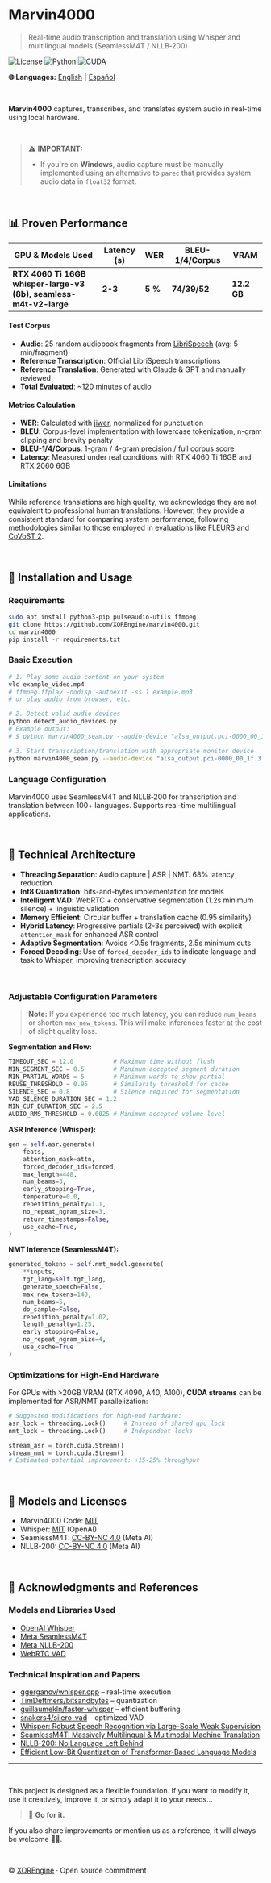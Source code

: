 <!-- Marvin4000 - Real-time Audio Transcription & Translation -->
<!-- © 2025 XOREngine (WallyByte) -->
<!-- https://github.com/XOREngine/marvin4000 -->

# Marvin4000

> Real-time audio transcription and translation using Whisper and multilingual models (SeamlessM4T / NLLB‑200)

[![License](https://img.shields.io/badge/license-MIT-lightgrey)](LICENSE)
[![Python](https://img.shields.io/badge/Python-3.10%2B-blue)](https://www.python.org/downloads/)
[![CUDA](https://img.shields.io/badge/GPU-Accelerated-green)](https://developer.nvidia.com/cuda-toolkit)

**🌐 Languages:** [English](README.md) | [Español](README.es.md)

<br>

**Marvin4000** captures, transcribes, and translates system audio in real-time using local hardware.

<br>

> ⚠️ **IMPORTANT:**
>
> * If you're on **Windows**, audio capture must be manually implemented using an alternative to `parec` that provides system audio data in `float32` format.

<br>

## 📊 Proven Performance

| GPU & Models Used                                                | Latency (s) | WER       | BLEU-1/4/Corpus | VRAM        |
| ---------------------------------------------------------------- | ----------- | --------- | --------------- | ----------- |
| **RTX 4060 Ti 16GB<br>whisper-large-v3 (8b), seamless-m4t-v2-large** | **2-3**     | **5 %** | **74/39/52**    | **12.2 GB** |

#### Test Corpus

* **Audio**: 25 random audiobook fragments from [LibriSpeech](https://www.openslr.org/12) (avg: 5 min/fragment)
* **Reference Transcription**: Official LibriSpeech transcriptions
* **Reference Translation**: Generated with Claude & GPT and manually reviewed
* **Total Evaluated**: ~120 minutes of audio

#### Metrics Calculation

* **WER**: Calculated with [jiwer](https://github.com/jitsi/jiwer), normalized for punctuation
* **BLEU**: Corpus-level implementation with lowercase tokenization, n-gram clipping and brevity penalty
* **BLEU-1/4/Corpus**: 1-gram / 4-gram precision / full corpus score
* **Latency**: Measured under real conditions with RTX 4060 Ti 16GB and RTX 2060 6GB

#### Limitations

While reference translations are high quality, we acknowledge they are not equivalent to professional human translations. However, they provide a consistent standard for comparing system performance, following methodologies similar to those employed in evaluations like [FLEURS](https://arxiv.org/abs/2205.12446) and [CoVoST 2](https://arxiv.org/abs/2007.10310).

<br>

## 🚀 Installation and Usage

### Requirements

```bash
sudo apt install python3-pip pulseaudio-utils ffmpeg
git clone https://github.com/XOREngine/marvin4000.git
cd marvin4000
pip install -r requirements.txt
```

### Basic Execution

```bash
# 1. Play some audio content on your system
vlc example_video.mp4
# ffmpeg.ffplay -nodisp -autoexit -ss 1 example.mp3
# or play audio from browser, etc.

# 2. Detect valid audio devices
python detect_audio_devices.py
# Example output:
# $ python marvin4000_seam.py --audio-device "alsa_output.pci-0000_00_1f.3.analog-stereo.monitor"

# 3. Start transcription/translation with appropriate monitor device
python marvin4000_seam.py --audio-device "alsa_output.pci-0000_00_1f.3.analog-stereo.monitor"
```

### Language Configuration

Marvin4000 uses SeamlessM4T and NLLB‑200 for transcription and translation between 100+ languages. Supports real-time multilingual applications.

<br>

## 🔬 Technical Architecture

* **Threading Separation**: Audio capture | ASR | NMT. 68% latency reduction
* **Int8 Quantization**: bits-and-bytes implementation for models
* **Intelligent VAD**: WebRTC + conservative segmentation (1.2s minimum silence) + linguistic validation
* **Memory Efficient**: Circular buffer + translation cache (0.95 similarity)
* **Hybrid Latency**: Progressive partials (2-3s perceived) with explicit `attention_mask` for enhanced ASR control
* **Adaptive Segmentation**: Avoids <0.5s fragments, 2.5s minimum cuts
* **Forced Decoding**: Use of `forced_decoder_ids` to indicate language and task to Whisper, improving transcription accuracy

<br>

### Adjustable Configuration Parameters

> **Note:** If you experience too much latency, you can reduce `num_beams` or shorten `max_new_tokens`. This will make inferences faster at the cost of slight quality loss.

**Segmentation and Flow:**

```python
TIMEOUT_SEC = 12.0           # Maximum time without flush
MIN_SEGMENT_SEC = 0.5        # Minimum accepted segment duration
MIN_PARTIAL_WORDS = 5        # Minimum words to show partial
REUSE_THRESHOLD = 0.95       # Similarity threshold for cache
SILENCE_SEC = 0.8            # Silence required for segmentation
VAD_SILENCE_DURATION_SEC = 1.2
MIN_CUT_DURATION_SEC = 2.5
AUDIO_RMS_THRESHOLD = 0.0025 # Minimum accepted volume level
```

**ASR Inference (Whisper):**

```python
gen = self.asr.generate(
    feats,
    attention_mask=attn,
    forced_decoder_ids=forced,
    max_length=448,
    num_beams=3,
    early_stopping=True,
    temperature=0.0,
    repetition_penalty=1.1,
    no_repeat_ngram_size=3,
    return_timestamps=False,
    use_cache=True,
)
```

**NMT Inference (SeamlessM4T):**

```python
generated_tokens = self.nmt_model.generate(
    **inputs,
    tgt_lang=self.tgt_lang,
    generate_speech=False,
    max_new_tokens=140,
    num_beams=5,
    do_sample=False,
    repetition_penalty=1.02,
    length_penalty=1.25,
    early_stopping=False,
    no_repeat_ngram_size=4,
    use_cache=True
)
```

### Optimizations for High-End Hardware

For GPUs with >20GB VRAM (RTX 4090, A40, A100), **CUDA streams** can be implemented for ASR/NMT parallelization:

```python
# Suggested modifications for high-end hardware:
asr_lock = threading.Lock()     # Instead of shared gpu_lock
nmt_lock = threading.Lock()     # Independent locks

stream_asr = torch.cuda.Stream()
stream_nmt = torch.cuda.Stream()
# Estimated potential improvement: +15-25% throughput
```

<br>

## 📜 Models and Licenses

* Marvin4000 Code: [MIT](LICENSE)
* Whisper: [MIT](https://github.com/openai/whisper/blob/main/LICENSE) (OpenAI)
* SeamlessM4T: [CC-BY-NC 4.0](https://github.com/facebookresearch/seamless_communication/blob/main/LICENSE) (Meta AI)
* NLLB-200: [CC-BY-NC 4.0](https://huggingface.co/facebook/nllb-200-3.3B) (Meta AI)

<br>

## 🙏 Acknowledgments and References

### Models and Libraries Used

* [OpenAI Whisper](https://github.com/openai/whisper)
* [Meta SeamlessM4T](https://github.com/facebookresearch/seamless_communication)
* [Meta NLLB-200](https://github.com/facebookresearch/fairseq/tree/nllb)
* [WebRTC VAD](https://webrtc.org/)

### Technical Inspiration and Papers

* [ggerganov/whisper.cpp](https://github.com/ggerganov/whisper.cpp) – real-time execution
* [TimDettmers/bitsandbytes](https://github.com/TimDettmers/bitsandbytes) – quantization
* [guillaumekln/faster-whisper](https://github.com/guillaumekln/faster-whisper) – efficient buffering
* [snakers4/silero-vad](https://github.com/snakers4/silero-vad) – optimized VAD
* [Whisper: Robust Speech Recognition via Large-Scale Weak Supervision](https://arxiv.org/abs/2212.04356)
* [SeamlessM4T: Massively Multilingual & Multimodal Machine Translation](https://arxiv.org/abs/2308.11596)
* [NLLB-200: No Language Left Behind](https://arxiv.org/abs/2207.04672)
* [Efficient Low-Bit Quantization of Transformer-Based Language Models](https://arxiv.org/abs/2305.12889)

---

<br>

This project is designed as a flexible foundation. If you want to modify it, use it creatively, improve it, or simply adapt it to your needs...

> 💪 **Go for it.**

If you also share improvements or mention us as a reference, it will always be welcome 🙌😜.

<br>

© [XOREngine](https://xorengine.com) · Open source commitment

<br>

<!-- keywords: whisper, seamlessM4T, realtime transcription, translation, streaming audio, cuda, multilingual, vad, low latency, NLLB, ASR, NMT -->